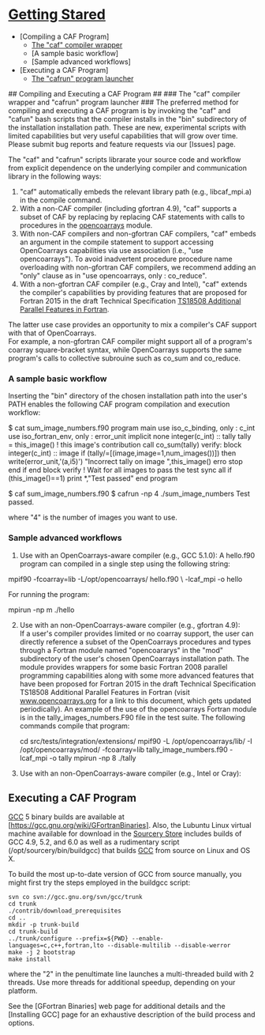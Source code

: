 # [Getting Stared](#getting-started)

 *  [Compiling a CAF Program]
     * [The "caf" compiler wrapper]
     * [A sample basic workflow]
     * [Sample advanced workflows]
 *  [Executing a CAF Program]
     * [The "cafrun" program launcher]

<a name="compiling-caf">
## Compiling and Executing a CAF Program ##
</a>

<a name="wrapper-launcher">
### The "caf" compiler wrapper and "cafrun" program launcher ###
</a> 
The preferred method for compiling and executing a CAF program is by invoking the "caf" and 
"cafun" bash scripts that the compiler installs in the "bin" subdirectory of the installation
installation path. These are new, experimental scripts with limited capabilities but very
useful capabilities that will grow over time.  Please submit bug reports and feature requests 
via our [Issues] page.

The "caf" and "cafrun" scripts librarate your source code and workflow from explicit
dependence on the underlying compiler and communication library in the following ways: 

1. "caf" automatically embeds the relevant library path (e.g., libcaf_mpi.a) in the compile command.
2. With a non-CAF compiler (including gfortran 4.9), "caf" supports a subset of CAF by replacing 
   by replacing CAF statements with calls to procedures in the [opencoarrays] module.  
3. With non-CAF compilers and non-gfortran CAF compilers, "caf" embeds an argument in the compile
   statement to support accessing OpenCoarrays capabilities via use association (i.e.,
   "use opencoarrays"). To avoid inadvertent procedure procedure name overloading with non-gfortran
   CAF compilers, we recommend adding an "only" clause as in "use opencoarrays, only : co_reduce". 
4. With a non-gfortran CAF compiler (e.g., Cray and Intel), "caf" extends the compiler's capabilities 
   by providing features that are proposed for Fortran 2015 in the draft 
   Technical Specification [TS18508 Additional Parallel Features in Fortran].

The latter use case provides an opportunity to mix a compiler's CAF support with that of OpenCoarrays.  
For example, a non-gfortran CAF compiler might support all of a program's coarray square-bracket syntax, 
while OpenCoarrays supports the same program's calls to collective subrouine such as co_sum and co_reduce.

### <a name="basicworkflow">A sample basic workflow</a> ###
Inserting the "bin" directory of the chosen installation path into the user's PATH enables the following
CAF program compilation and execution workflow:

  $ cat sum_image_numbers.f90
  program main
    use iso_c_binding, only : c_int
    use iso_fortran_env, only : error_unit
    implicit none
    integer(c_int) :: tally
    tally = this_image() ! this image's contribution 
    call co_sum(tally)
    verify: block
      integer(c_int) :: image
      if (tally/=[(image,image=1,num_images())]) then
         write(error_unit,'(a,i5)') "Incorrect tally on image ",this_image()
         erro stop
      end if
    end block verify
    ! Wait for all images to pass the test
    sync all
    if (this_image()==1) print *,"Test passed"
  end program
  
  $ caf sum_image_numbers.f90
  $ cafrun -np 4 ./sum_image_numbers
  Test passed.

where "4" is the number of images you want to use.

### <a name="advancedworkflow">Sample advanced workflows</a> ###

1. <a name="aware">Use with an OpenCoarrays-aware compiler</a> (e.g., GCC 5.1.0):
A hello.f90 program can compiled in a single step using the following string:

mpif90 -fcoarray=lib -L/opt/opencoarrays/ hello.f90 \ -lcaf_mpi -o hello

For running the program:

mpirun -np m ./hello

2. <a name="noncaf">Use with an non-OpenCoarrays-aware compiler</a> (e.g., gfortran 4.9):  
If a user's compiler provides limited or no coarray support, the user can directly reference a
subset of the OpenCoarrays procedures and types through a Fortran module named "opencoararys"
in the "mod" subdirectory of the user's chosen OpenCoarrays installation path.  The module
provides wrappers for some basic Fortran 2008 parallel programming capabilities along with some 
more advanced features that have been proposed for Fortran 2015 in the draft Technical 
Specification TS18508 Additional Parallel Features in Fortran (visit www.opencoarrays.org for a
link to this document, which gets updated periodically).  An example of the use of the opencoarrays
Fortran module is in the tally_images_numbers.F90 file in the test suite.  The following commands
compile that program:

    cd src/tests/integration/extensions/
    mpif90 -L /opt/opencoarrays/lib/ -I /opt/opencoarrays/mod/ -fcoarray=lib tally_image_numbers.f90 -lcaf_mpi -o tally
    mpirun -np 8 ./tally

3. <a name="nonaware">Use with an non-OpenCoarrays-aware compiler</a> (e.g., Intel or Cray):


## <a name="obtaingcc">Executing a CAF Program</a> ##

[GCC] 5 binary builds are available at [https://gcc.gnu.org/wiki/GFortranBinaries].  Also,
the Lubuntu Linux virtual machine available for download in the [Sourcery Store] includes 
builds of GCC 4.9, 5.2, and 6.0 as well as a rudimentary script (/opt/sourcery/bin/buildgcc)
that builds [GCC] from source on Linux and OS X. 

To build the most up-to-date version of GCC from source manually, you might first try the 
steps employed in the buildgcc script:

    svn co svn://gcc.gnu.org/svn/gcc/trunk
    cd trunk
    ./contrib/download_prerequisites
    cd ..
    mkdir -p trunk-build
    cd trunk-build
    ../trunk/configure --prefix=${PWD} --enable-languages=c,c++,fortran,lto --disable-multilib --disable-werror
    make -j 2 bootstrap
    make install

where the "2" in the penultimate line launches a multi-threaded build with 2 threads.  Use more
threads for additional speedup, depending on your platform.

See the [GFortran Binaries] web page for additional details and the [Installing GCC] page
for an exhaustive description of the build process and options.

[Sourcery Store]: http://www.sourceryinstitute.org/store
[Virtualbox]: http://www.virtualbox.org
[Issues]: https://github.com/sourceryinstitute/opencoarrays/issues
[opencoarrays]: ./src/extensions/opencoarrays.F90
[GCC]: http://gcc.gnu.org
[TS18508 Additional Parallel Features in Fortran]: http://isotc.iso.org/livelink/livelink?func=ll&objId=17181227&objAction=Open
[The "caf" compiler wrapper]: compiling-caf
[The "cafrun" program launcher]: launching-caf
